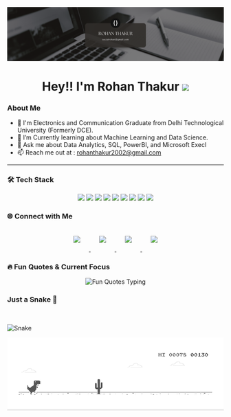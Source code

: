 <img src="https://raw.githubusercontent.com/rohanxthakur/rohanxthakur/refs/heads/main/ROHAN.png"/>
 
 <!----Intro---->
 
<h1 align="center"> Hey!! I'm Rohan Thakur <img src="https://raw.githubusercontent.com/MartinHeinz/MartinHeinz/master/wave.gif" width="30px"></h1>

### About Me
- 📖 I'm Electronics and Communication Graduate from Delhi Technological University (Formerly DCE).
- 🌱 I’m Currently learning about Machine Learning and Data Science.
- 💬 Ask me about Data Analytics, SQL, PowerBI, and Microsoft Execl
- 📫 Reach me out at : rohanthakur2002@gmail.com
<hr>

<!---Intro End--->

<!-----Skills---->
### 🛠 Tech Stack

<p align="center">
  <img src="https://img.shields.io/badge/HTML5-E34F26?style=for-the-badge&logo=html5&logoColor=white" />
  <img src="https://img.shields.io/badge/CSS3-1572B6?style=for-the-badge&logo=css3&logoColor=white" />
  <img src="https://img.shields.io/badge/Python-61DAFB?style=for-the-badge&logo=python&logoColor=black" />
  <img src="https://img.shields.io/badge/Git-F05032?style=for-the-badge&logo=git&logoColor=white" />
  <img src="https://img.shields.io/badge/GitHub-181717?style=for-the-badge&logo=github&logoColor=white" />
  <img src="https://img.shields.io/badge/Postman-FF6C37?style=for-the-badge&logo=postman&logoColor=white" />
  <img src="https://img.shields.io/badge/VS_Code-0078D4?style=for-the-badge&logo=visual-studio-code&logoColor=white" />
  <img src="https://img.shields.io/badge/PowerBI-C16716?style=for-the-badge" />
  <img src="https://img.shields.io/badge/SQL-0078D4?style=for-the-badge&logo=mysql&logoColor=white" />
</p>

### 🌐 Connect with Me

<p align="center">
  <!-- LinkedIn -->
  <a href="https://www.linkedin.com/in/rohanthakur05" target="_blank">
    <img src="https://img.shields.io/badge/LinkedIn-0A66C2?style=for-the-badge&logo=linkedin&logoColor=white" height="65" style="margin: 20px; transform: scale(1); transition: transform 0.3s ease-in-out;" onmouseover="this.style.transform='scale(1.15)'" onmouseout="this.style.transform='scale(1)'" />
  </a>

  <!-- Twitter -->
  <a href="https://x.com" target="_blank">
    <img src="https://img.shields.io/badge/Twitter-1DA1F2?style=for-the-badge&logo=twitter&logoColor=white" height="65" style="margin: 20px; transform: scale(1); transition: transform 0.3s ease-in-out;" onmouseover="this.style.transform='scale(1.15)'" onmouseout="this.style.transform='scale(1)'" />
  </a>

  <!-- GitHub -->
  <a href="https://github.com/rohanxthakur" target="_blank">
    <img src="https://img.shields.io/badge/GitHub-181717?style=for-the-badge&logo=github&logoColor=white" height="65" style="margin: 20px; transform: scale(1); transition: transform 0.3s ease-in-out;" onmouseover="this.style.transform='scale(1.15)'" onmouseout="this.style.transform='scale(1)'" />
  </a>

  <!-- Email -->
  <a href="mailto:rohanthakur2002@gmail.com" target="_blank">
    <img src="https://img.shields.io/badge/Email-D14836?style=for-the-badge&logo=gmail&logoColor=white" height="65" style="margin: 20px; transform: scale(1); transition: transform 0.3s ease-in-out;" onmouseover="this.style.transform='scale(1.15)'" onmouseout="this.style.transform='scale(1)'" />
  </a>
</p>


### 🔥 Fun Quotes & Current Focus

<p align="center">
  <img src="https://readme-typing-svg.herokuapp.com?font=Fira+Code&size=24&pause=1000&color=FF5733&width=600&lines=%22Code+is+like+humor...%22;%22When+you+have+to+explain+it,+it's+bad.%22;%22Currently+Learning:+ML%22" alt="Fun Quotes Typing"/>
</p>

<!-----------Dino game and Snake-------->



### Just a Snake 🐍 

 <br>

![Snake](https://user-images.githubusercontent.com/96336775/182021699-2259529a-dcbd-4efb-b9cc-10dc78f3fa24.svg)


 ![Dino](https://raw.githubusercontent.com/arjunMee/arjunMee/master/dino.gif?token=AQWYXGQBQLHFPDHPO7E2UOLAUYRTI)

<!-----------Dino game and Snake end-------->

<!-------------Connect with me-------------->

<!---
<h2 align="center"> Connect With me <img src = "https://raw.githubusercontent.com/ShahriarShafin/ShahriarShafin/main/Assets/handshake.gif" height="30px"/></h2>
<p align="center">
<a href = "https://www.linkedin.com/in/kartikkc397/" target="_blank"><img src="https://img.icons8.com/fluent/48/000000/linkedin.png"/></a>
<a href = "https://twitter.com/kartikkc_397" target="_blank"><img src="https://img.icons8.com/fluent/48/000000/twitter.png"/></a>
<a href = "https://www.instagram.com/kartikkc397/" target="_blank"><img src="https://img.icons8.com/fluent/48/000000/instagram-new.png"/></a>
<a href = "https://www.github.com/kartikkc/" target="_blank"><img src="https://img.icons8.com/fluent/48/000000/github.png"/></a>
<a href = "mailto:kartikkc95@gmail.com" target="_blank"><img src="https://img.icons8.com/fluent/48/000000/gmail.png"/></a>
</p>--->

<!-------------Connect with me End-------------->

<!--End---->

